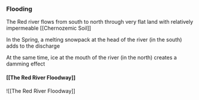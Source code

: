 ### Flooding
The Red river flows from south to north through very flat land with relatively impermeable [[Chernozemic Soil]]

In the Spring, a melting snowpack at the head of the river (in the south) adds to the discharge

At the same time, ice at the mouth of the river (in the north) creates a damming effect

#### [[The Red River Floodway]]
![[The Red River Floodway]]
